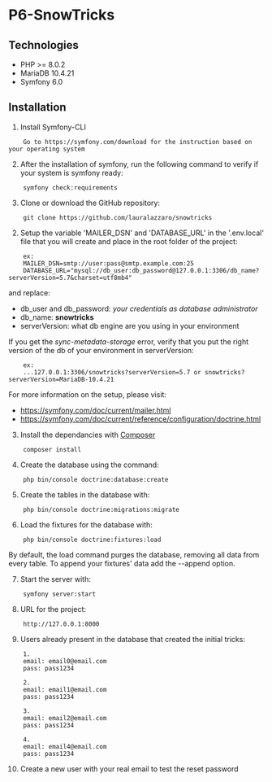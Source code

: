 # P6-SnowTricks

## Technologies

- PHP >= 8.0.2
- MariaDB 10.4.21
- Symfony 6.0

## Installation

1. Install Symfony-CLI

```
    Go to https://symfony.com/download for the instruction based on your operating system
```

2. After the installation of symfony, run the following command to verify if your system is symfony ready:

```
    symfony check:requirements
```

3. Clone or download the GitHub repository:

```
    git clone https://github.com/lauralazzaro/snowtricks
```

2. Setup the variable 'MAILER_DSN' and 'DATABASE_URL' in the '.env.local' file that you will create and place in the
   root folder of the project:

```
    ex: 
    MAILER_DSN=smtp://user:pass@smtp.example.com:25
    DATABASE_URL="mysql://db_user:db_password@127.0.0.1:3306/db_name?serverVersion=5.7&charset=utf8mb4"
```

and replace:

- db_user and db_password: *your credentials as database administrator*
- db_name: **snowtricks**
- serverVersion: what db engine are you using in your environment

If you get the *sync-metadata-storage* error, verify that you put the right version of the db of your environment in
serverVersion:

```
    ex: 
    ...127.0.0.1:3306/snowtricks?serverVersion=5.7 or snowtricks?serverVersion=MariaDB-10.4.21
```

For more information on the setup, please visit:

- https://symfony.com/doc/current/mailer.html
- https://symfony.com/doc/current/reference/configuration/doctrine.html

3. Install the dependancies with [Composer](https://getcomposer.org/download/)

```
    composer install
```

4. Create the database using the command:

```
    php bin/console doctrine:database:create
```

5. Create the tables in the database with:

```
    php bin/console doctrine:migrations:migrate
```

6. Load the fixtures for the database with:

```
    php bin/console doctrine:fixtures:load
```

By default, the load command purges the database, removing all data from every table. To append your fixtures' data add
the --append option.

7. Start the server with:

```
    symfony server:start
```

8. URL for the project:

```
    http://127.0.0.1:8000
```

9. Users already present in the database that created the initial tricks:

```
    1.
    email: email0@email.com
    pass: pass1234
    
    2.
    email: email1@email.com
    pass: pass1234
    
    3.
    email: email2@email.com
    pass: pass1234
    
    4.
    email: email4@email.com
    pass: pass1234
```

10. Create a new user with your real email to test the reset password